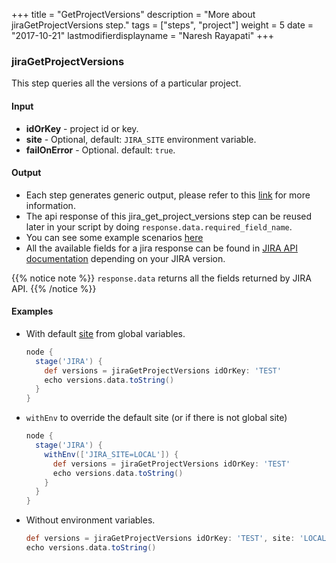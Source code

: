 +++
title = "GetProjectVersions"
description = "More about jiraGetProjectVersions step."
tags = ["steps", "project"]
weight = 5
date = "2017-10-21"
lastmodifierdisplayname = "Naresh Rayapati"
+++

### jiraGetProjectVersions

This step queries all the versions of a particular project.

#### Input

* **idOrKey** - project id or key.
* **site** - Optional, default: `JIRA_SITE` environment variable.
* **failOnError** - Optional. default: `true`.

#### Output

* Each step generates generic output, please refer to this [link](config.html#common-response--error-handling) for more information.
* The api response of this jira_get_project_versions step can be reused later in your script by doing `response.data.required_field_name`.
* You can see some example scenarios [here](https://jenkinsci.github.io/jira-steps-plugin/common_usages.html)
* All the available fields for a jira response can be found in [JIRA API documentation](https://docs.atlassian.com/jira/REST/) depending on your JIRA version.

{{% notice note %}}
`response.data` returns all the fields returned by JIRA API.
{{% /notice %}}

#### Examples

* With default [site](config#environment-variables) from global variables.

    ```groovy
    node {
      stage('JIRA') {
        def versions = jiraGetProjectVersions idOrKey: 'TEST'
        echo versions.data.toString()
      }
    }
    ```
* `withEnv` to override the default site (or if there is not global site)

    ```groovy
    node {
      stage('JIRA') {
        withEnv(['JIRA_SITE=LOCAL']) {
          def versions = jiraGetProjectVersions idOrKey: 'TEST'
          echo versions.data.toString()
        }
      }
    }
    ```
* Without environment variables.

    ```groovy
    def versions = jiraGetProjectVersions idOrKey: 'TEST', site: 'LOCAL'
    echo versions.data.toString()
    ```
